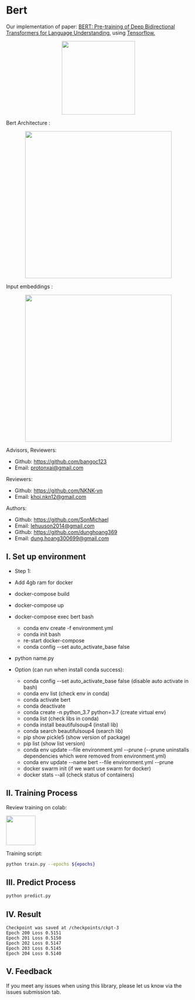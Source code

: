 # Bert
<p dir="auto">Our implementation of paper:  <a target="_blank" href="https://arxiv.org/pdf/1810.04805.pdf" rel="nofollow">BERT: Pre-training of Deep Bidirectional Transformers for Language Understanding</a>, using <a target="_blank" href="https://www.tensorflow.org/" rel="nofollow">Tensorflow.</a></p>
<p align="center">
    <img src='https://storage.googleapis.com/protonx-cloud-storage/transformer/protonx-transf.png' width=200 class="center">
</p>

<p dir="auto">Bert Architecture :</p>
<p align="center" dir="auto">
    <a target="_blank" rel="noopener noreferrer" href="/images/bert_model.jpeg">
        <img src="/images/bert_model.jpeg" width="400" style="max-width: 100%;">
    </a>
</p>
<p dir="auto">Input embeddings :</p>
<p align="center" dir="auto">
    <a target="_blank" rel="noopener noreferrer" href="/images/input_embedding.png">
        <img src="/images/input_embedding.png" width="400" style="max-width: 100%;">
    </a>
</p>

Advisors, Reviewers:
- Github: https://github.com/bangoc123
- Email: protonxai@gmail.com

Reviewers:
- Github: https://github.com/NKNK-vn
- Email: khoi.nkn12@gmail.com

Authors:
- Github: https://github.com/SonMichael
- Email: lehuuson2014@gmail.com
- Github: https://github.com/dunghoang369
- Email: dung.hoang300699@gmail.com

## I.  Set up environment

- Step 1:
- Add 4gb ram for docker
- docker-compose build
- docker-compose up
- docker-compose exec bert bash
    + conda env create -f environment.yml
    + conda init bash
    + re-start docker-compose
    + conda config --set auto_activate_base false
- python name.py

- Option (can run when install conda success):
    + conda config --set auto_activate_base false (disable auto activate in bash)
    + conda env list (check env in conda)
    + conda activate bert
    + conda deactivate
    + conda create -n python_3.7 python=3.7 (create virtual env)
    + conda list (check libs in conda)
    + conda install beautifulsoup4 (install lib)
    + conda search beautifulsoup4 (search lib)
    + pip show pickle5 (show version of package)
    + pip list (show list version)
    + conda env update --file environment.yml --prune (--prune uninstalls dependencies which were removed from environment.yml)
    + conda env update --name bert --file environment.yml --prune
    + docker swarm init (if we want use swarm for docker)
    + docker stats --all (check status of containers)



## II. Training Process

<p dir="auto">Review training on colab:</p>
<p dir="auto">
<a target="_blank" href="https://colab.research.google.com/drive/1x75S9AUydJUPGS1_TTXHo21QhAhl-uHa?usp=sharing#scrollTo=I2Q9DzmwyDHM" rel="nofollow">
    <img src="https://camo.githubusercontent.com/4c7b9a2048b6a9453d2c924ca024decb4c11c341b18ecf655b862ba32c6f323e/68747470733a2f2f73746f726167652e676f6f676c65617069732e636f6d2f70726f746f6e782d636c6f75642d73746f726167652f636f6c61625f66617669636f6e5f32353670782e706e67" width="80" data-canonical-src="https://storage.googleapis.com/protonx-cloud-storage/colab_favicon_256px.png" style="max-width: 100%;"> 
</a>
</p>
Training script:

```bash
python train.py --epochs ${epochs}
```

## III. Predict Process

```bash
python predict.py
```

## IV. Result

```
Checkpoint was saved at /checkpoints/ckpt-3
Epoch 200 Loss 0.5151
Epoch 201 Loss 0.5150
Epoch 202 Loss 0.5147
Epoch 203 Loss 0.5145
Epoch 204 Loss 0.5140
```
## V. Feedback
If you meet any issues when using this library, please let us know via the issues submission tab.